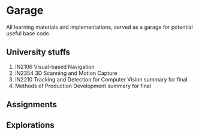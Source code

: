 # Garage
All learning materials and implementations, served as a garage for potential useful base code.

## University stuffs
1. IN2106 Visual-based Navigation
2. IN2354 3D Scanning and Motion Capture
3. IN2210 Tracking and Detection for Computer Vision summary for final
4. Methods of Production Development summary for final

## Assignments

## Explorations

